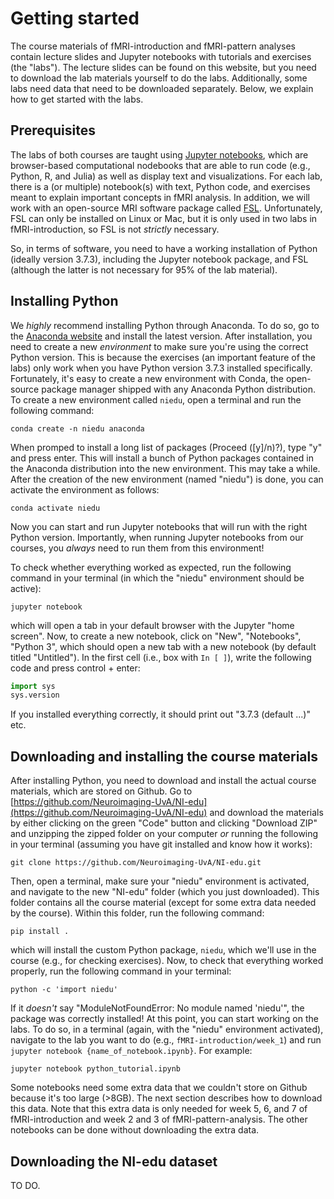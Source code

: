 # Getting started
The course materials of fMRI-introduction and fMRI-pattern analyses contain lecture slides and Jupyter notebooks with tutorials and exercises (the "labs"). The lecture slides can be found on this website, but you need to download the lab materials yourself to do the labs. Additionally, some labs need data that need to be downloaded separately. Below, we explain how to get started with the labs. 

## Prerequisites
The labs of both courses are taught using [Jupyter notebooks](https://jupyter.org/), which are browser-based computational nodebooks that are able to run code (e.g., Python, R, and Julia) as well as display text and visualizations. For each lab, there is a (or multiple) notebook(s) with text, Python code, and exercises meant to explain important concepts in fMRI analysis. In addition, we will work with an open-source MRI software package called [FSL](https://fsl.fmrib.ox.ac.uk/fsl/fslwiki). Unfortunately, FSL can only be installed on Linux or Mac, but it is only used in two labs in fMRI-introduction, so FSL is not *strictly* necessary.

So, in terms of software, you need to have a working installation of Python (ideally version 3.7.3), including the Jupyter notebook package, and FSL (although the latter is not necessary for 95% of the lab material).

## Installing Python
We *highly* recommend installing Python through Anaconda. To do so, go to the [Anaconda website](https://www.anaconda.com/products/individual) and install the latest version. After installation, you need to create a new *environment* to make sure you're using the correct Python version. This is because the exercises (an important feature of the labs) only work when you have Python version 3.7.3 installed specifically. Fortunately, it's easy to create a new environment with Conda, the open-source package manager shipped with any Anaconda Python distribution. To create a new environment called `niedu`, open a terminal and run the following command:

```
conda create -n niedu anaconda
```

When promped to install a long list of packages (Proceed ([y]/n)?), type "y" and press enter. This will install a bunch of Python packages contained in the Anaconda distribution into the new environment. This may take a while. After the creation of the new environment (named "niedu") is done, you can activate the environment as follows:

```
conda activate niedu
```

Now you can start and run Jupyter notebooks that will run with the right Python version. Importantly, when running Jupyter notebooks from our courses, you *always* need to run them from this environment! 

To check whether everything worked as expected, run the following command in your terminal (in which the "niedu" environment should be active):

```
jupyter notebook
```

which will open a tab in your default browser with the Jupyter "home screen". Now, to create a new notebook, click on "New", "Notebooks", "Python 3", which should open a new tab with a new notebook (by default titled "Untitled"). In the first cell (i.e., box with `In [ ]`), write the following code and press control + enter:

```python
import sys
sys.version
```

If you installed everything correctly, it should print out "3.7.3 (default ...)" etc. 

## Downloading and installing the course materials
After installing Python, you need to download and install the actual course materials, which are stored on Github. Go to [https://github.com/Neuroimaging-UvA/NI-edu](https://github.com/Neuroimaging-UvA/NI-edu) and download the materials by either clicking on the green "Code" button and clicking "Download ZIP" and unzipping the zipped folder on your computer *or* running the following in your terminal (assuming you have git installed and know how it works):


```
git clone https://github.com/Neuroimaging-UvA/NI-edu.git
```

Then, open a terminal, make sure your "niedu" environment is activated, and navigate to the new "NI-edu" folder (which you just downloaded). This folder contains all the course material (except for some extra data needed by the course). Within this folder, run the following command:

```
pip install .
```

which will install the custom Python package, `niedu`, which we'll use in the course (e.g., for checking exercises). Now, to check that everything worked properly, run the following command in your terminal:

```
python -c 'import niedu'
```

If it *doesn't* say "ModuleNotFoundError: No module named 'niedu'", the package was correctly installed! At this point, you can start working on the labs. To do so, in a terminal (again, with the "niedu" environment activated), navigate to the lab you want to do (e.g., `fMRI-introduction/week_1`) and run `jupyter notebook {name_of_notebook.ipynb}`. For example:

```
jupyter notebook python_tutorial.ipynb
```

Some notebooks need some extra data that we couldn't store on Github because it's too large (>8GB). The next section describes how to download this data. Note that this extra data is only needed for week 5, 6, and 7 of fMRI-introduction and week 2 and 3 of fMRI-pattern-analysis. The other notebooks can be done without downloading the extra data.

## Downloading the NI-edu dataset
TO DO.
